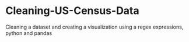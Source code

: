 # Cleaning-US-Census-Data
 Cleaning a dataset and creating a visualization using a regex expressions, python and pandas
